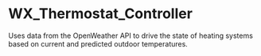 # WX_Thermostat_Controller
Uses data from the OpenWeather API to drive the state of heating systems based on current and predicted outdoor temperatures.
